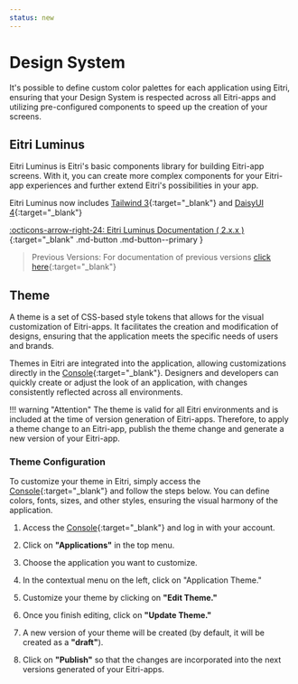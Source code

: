 ```yaml
---
status: new
---
```


# Design System

It's possible to define custom color palettes for each application using Eitri, ensuring that your Design System is respected across all Eitri-apps and utilizing pre-configured components to speed up the creation of your screens.

## Eitri Luminus

Eitri Luminus is Eitri's basic components library for building Eitri-app screens. With it, you can create more complex components for your Eitri-app experiences and further extend Eitri's possibilities in your app.

Eitri Luminus now includes [Tailwind 3](https://v3.tailwindcss.com/){:target="_blank"} and [DaisyUI 4](https://v4.daisyui.com/){:target="_blank"}

[:octicons-arrow-right-24: Eitri Luminus Documentation ( 2.x.x )](https://cdn.83io.com.br/library/luminus-ui/doc/2.3.6/){:target="_blank" .md-button .md-button--primary }



> Previous Versions: For documentation of previous versions [click here](https://cdn.83io.com.br/library/luminus-ui/doc/latest/){:target="_blank"}


## Theme

A theme is a set of CSS-based style tokens that allows for the visual customization of Eitri-apps. It facilitates the creation and modification of designs, ensuring that the application meets the specific needs of users and brands.

Themes in Eitri are integrated into the application, allowing customizations directly in the [Console](https://console.eitri.tech/){:target="_blank"}. Designers and developers can quickly create or adjust the look of an application, with changes consistently reflected across all environments.

!!! warning "Attention"
    The theme is valid for all Eitri environments and is included at the time of version generation of Eitri-apps. Therefore, to apply a theme change to an Eitri-app, publish the theme change and generate a new version of your Eitri-app.

### Theme Configuration
To customize your theme in Eitri, simply access the [Console](https://console.eitri.tech/){:target="_blank"} and follow the steps below. You can define colors, fonts, sizes, and other styles, ensuring the visual harmony of the application.

1. Access the [Console](https://console.eitri.tech/){:target="_blank"} and log in with your account.

2. Click on **"Applications"** in the top menu.

3. Choose the application you want to customize.

4. In the contextual menu on the left, click on "Application Theme."

5. Customize your theme by clicking on **"Edit Theme."**

6. Once you finish editing, click on **"Update Theme."**

7. A new version of your theme will be created (by default, it will be created as a **"draft"**).

8. Click on **"Publish"** so that the changes are incorporated into the next versions generated of your Eitri-apps.